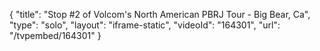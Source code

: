 {
    "title": "Stop #2 of Volcom's North American PBRJ Tour - Big Bear, Ca",
    "type": "solo",
    "layout": "iframe-static",
    "videoId": "164301",
    "url": "\/tvpembed\/164301"
}